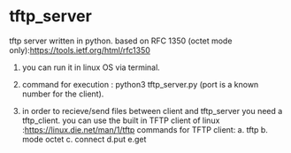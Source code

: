 # tftp_server
tftp server written in python.
based on RFC 1350 (octet mode only):https://tools.ietf.org/html/rfc1350 

1. you can run it in linux OS via terminal.

2. command for execution :
   python3 tftp_server.py <port>
  (port is a known number for the client).
  
3. in order to recieve/send files between client and tftp_server you need a tftp_client.
    you can use the built in TFTP client of linux :https://linux.die.net/man/1/tftp
    commands for TFTP client:
    a. tftp
    b. mode octet
    c. connect <ip address of TFTP server> <PORT number>
    d.put <file path>
    e.get <file path>

